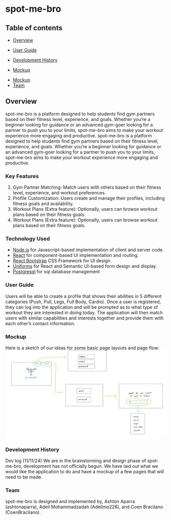 # spot-me-bro

## Table of contents
<!-- Commented out items are ones used in bowfolios that we currently do not have the capabilities to complete with
the current version of the project (11/11/24) -->
<!-- Commented out items are ones used in bowfolios that we currently do not have the capabilities to complete with
the current version of the project (11/11/24) -->
* [Overview](#overview)
<!-- * [Deployment](#deployment) -->
<!-- * [Deployment](#deployment) -->
* [User Guide](#user-guide)
<!-- * [Community Feedback](#community-feedback) -->
<!-- * [Developer Guide](#developer-guide) -->
<!-- * [Community Feedback](#community-feedback) -->
<!-- * [Developer Guide](#developer-guide) -->
* [Development History](#development-history)
<!-- * [Continuous Integration](#continuous-integration) -->
<!-- * [Walkthrough videos](#walkthrough-videos) -->
<!-- * [Example enhancements](#example-enhancements) -->
* [Mockup](#mockup)

  
<!-- * [Continuous Integration](#continuous-integration) -->
<!-- * [Walkthrough videos](#walkthrough-videos) -->
<!-- * [Example enhancements](#example-enhancements) -->
* [Mockup](#mockup)
* [Team](#team)

## Overview

spot-me-bro is a platform designed to help students find gym partners based on their fitness level, experience, and goals. Whether you’re a beginner looking for guidance or an advanced gym-goer looking for a partner to push you to your limits, spot-me-bro aims to make your workout experience more engaging and productive.
spot-me-bro is a platform designed to help students find gym partners based on their fitness level, experience, and goals. Whether you’re a beginner looking for guidance or an advanced gym-goer looking for a partner to push you to your limits, spot-me-bro aims to make your workout experience more engaging and productive.

### Key Features

1. Gym Partner Matching: Match users with others based on their fitness level, experience, and workout preferences.
2. Profile Customization: Users create and manage their profiles, including fitness goals and availability.
3. Workout Plans (Extra feature): Optionally, users can browse workout plans based on their fitness goals.
3. Workout Plans (Extra feature): Optionally, users can browse workout plans based on their fitness goals.

### Technology Used

* [Node.js](https://www.nodejs.com/) for Javascript-based implementation of client and server code.
* [React](https://reactjs.org/) for component-based UI implementation and routing.
* [React Bootstrap](https://react-bootstrap.github.io/) CSS Framework for UI design.
* [Uniforms](https://uniforms.tools/) for React and Semantic UI-based form design and display.
* [Postgresql](https://www.postgresql.org/) for sql database management

### User Guide
Users will be able to create a profile that shows their abilities in 5 different categories (Push, Pull, Legs, Full Body, Cardio). Once a user is registered, they can log into the application and will be prompted as to what type of workout they are interested in doing today. The application will then match users with similar capabilities and interests together and provide them with each other’s contact information.

### Mockup
Here is a sketch of our ideas for some basic page layouts and page flow:
![](images/spot-me-bro-mockups.png)

### Development History
Dev log (11/11/24)
We are in the brainstorming and design phase of spot-me-bro, development has not officially begun. We have laid out what we would like the application to do and have a mockup of a few pages that will need to be made.

### Team
spot-me-bro is designed and implemented by, Ashton Aparra (ashtonaparra), Adeil Mohammadzadah (Adeilmo226), and Coen Bracilano (CoenBracilano).

